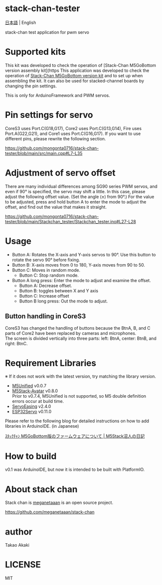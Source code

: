 # stack-chan-tester

[日本語](README.md) | English

stack-chan test application for pwm servo

# Supported kits
 This kit was developed to check the operation of [Stack-Chan M5GoBottom version assembly kit](https This application was developed to check the operation of  [Stack-Chan M5GoBottom version kit](https://mongonta.booth.pm/) and to set up when assembling the kit. It can also be used for stacked-channel boards by changing the pin settings.

This is only for ArduinoFramework and PWM servos.

# Pin settings for servo
CoreS3 uses Port.C(G18,G17), Core2 uses Port.C(G13,G14), Fire uses Port.A(G22,G21), and Core1 uses Port.C(G16,G17). If you want to use different pins, please rewrite the following section.

https://github.com/mongonta0716/stack-chan-tester/blob/main/src/main.cpp#L7-L35

# Adjustment of servo offset
There are many individual differences among SG90 series PWM servos, and even if 90° is specified, the servo may shift a little. In this case, please adjust the following offset value. (Set the angle (±) from 90°.)
For the value to be adjusted, press and hold button A to enter the mode to adjust the offset, and find out the value that makes it straight.

https://github.com/mongonta0716/stack-chan-tester/blob/main/Stackchan_tester/Stackchan_tester.ino#L27-L28

# Usage
* Button A: Rotates the X-axis and Y-axis servos to 90°. Use this button to rotate the servo 90° before fixing.
* Button B: X-axis moves from 0 to 180, Y-axis moves from 90 to 50.
* Button C: Moves in random mode.
    * Button C: Stop random mode.
* Button A long press: Enter the mode to adjust and examine the offset.
    * Button A: Decrease offset.
    * Button B: toggles between X and Y axis
    * Button C: Increase offset
    * Button B long press: Out the mode to adjust. 

## Button handling in CoreS3
CoreS3 has changed the handling of buttons because the BtnA, B, and C parts of Core2 have been replaced by cameras and microphones. <br>
The screen is divided vertically into three parts: left: BtnA, center: BtnB, and right: BtnC.

# Requirement Libraries
※ If it does not work with the latest version, try matching the library version.
- [M5Unified](https://github.com/m5stack/M5Unified) v0.0.7
- [M5Stack-Avatar](https://github.com/meganetaaan/m5stack-avatar) v0.8.0<br> Prior to v0.7.4, M5Unified is not supported, so M5 double definition errors occur at build time.
- [ServoEasing](https://github.com/ArminJo/ServoEasing) v2.4.0
- [ESP32Servo](https://github.com/madhephaestus/ESP32Servo) v0.11.0

Please refer to the following blog for detailed instructions on how to add libraries in ArduinoIDE. (in Japanese)

[ｽﾀｯｸﾁｬﾝ M5GoBottom版のファームウェアについて | M5Stack沼人の日記]( https://raspberrypi.mongonta.com/softwares-for-stackchan/)

# How to build

v0.1 was ArduinoIDE, but now it is intended to be built with PlatformIO.

# About stack chan
Stack chan is [meganetaaan](https://github.com/meganetaaan) is an open source project.

https://github.com/meganetaaan/stack-chan

# author
 Takao Akaki

# LICENSE
 MIT
